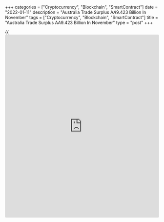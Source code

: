 +++
categories = ["Cryptocurrency", "Blockchain", "SmartContract"]
date = "2022-01-11"
description = "Australia Trade Surplus A$A$9.423 Billion In November"
tags = ["Cryptocurrency", "Blockchain", "SmartContract"]
title = "Australia Trade Surplus A$A$9.423 Billion In November"
type = "post"
+++

{{<iframe id="large-banner" src="https://www.bounty.group/#slide=1.0" width="100%" height="600" scrolling="no" style="border: 0px solid rgb(216, 221, 230); border-radius: 3px;">}}

November posted a merchandise trade surplus of A$9.423 billion in
November, the Australian Bureau of Statistics said on Tuesday.

That was shy of expectations for a surplus of A$10.6 billion and down
from the downwardly revised A$10.781 billion surplus in October
(originally A$11.22 billion).

Goods and services credits (exports) rose A$691 million or 2 percent to
A$43.859 billion, driven by a rise in exports of rural goods.

Exports of rural goods jumped 13 percent on month, while non-rural goods
added 1 percent. Non-Monetary gold sank 14 percent.

Goods and services debits (imports) rose A$2.049 billion (6 percent) to
A$34.436 billion, driven by a rise in imports of primary industrial
supplies.

Imports of consumption goods added 3 percent on month, while capital
goods gained 7 percent and intermediate goods also rose 7 percent. Non-
monetary gold spiked 31 percent.

Also on Tuesday, the ABS said that the value of retail sales in
Australia was up a seasonally adjusted 7.3 percent on month in November,
coming in at A$33.411 billion.

That beat expectations for an increase of 3.9 percent and was up from
4.9 percent in October.

Pent-up consumer demand combined with an extended November sales period
saw record sales in clothing, footwear and personal accessory retailing
(38.2 per cent), household goods retailing (11.6 per cent), department
stores (26.0 per cent) and other retailing (7.3 per cent). Consumers
brought forward Christmas spending to take advantage of sales and
minimize delivery and stock availability concerns ahead of the festive
season.

Food retailing was the only industry to fall this month, down 2.5 per
cent, continuing the post-lockdown pattern where food retailing,
including supermarkets, liquor etc. falls, while cafes, restaurants, and
takeaways rise (9.3 per cent) as households venture out again.

For comments and feedback [contact](https://www.playgroundfx.com/contact/): editorial@rtt[news](https://www.letsplayfx.com/blog/forex-news-website/).com

[Economic News][1]

 **What parts of the world are seeing the best (and worst) economic
performances lately? Click[here][2] to check out our [Econ Scorecard][2]
and find out! See up-to-the-moment [ranking](https://www.playgroundfx.com/blog/crypto-exchange-ranking/)s for the best and worst
performers in [GDP][2], [unemployment rate][3], [inflation][4] and much
more.**

   1. www.rtt[news](https://www.letsplayfx.com/blog/forex-news-website/).com/Content/EconomicNews.aspx
   2. www.rtt[news](https://www.letsplayfx.com/blog/forex-news-website/).com/economic-scorecard/world-rank/GDP/highest-performance.aspx
   3. www.rtt[news](https://www.letsplayfx.com/blog/forex-news-website/).com/economic-scorecard/world-rank/unemployment-rate/lowest-performance.aspx
   4. www.rtt[news](https://www.letsplayfx.com/blog/forex-news-website/).com/economic-scorecard/world-rank/CPI/highest-performance.aspx